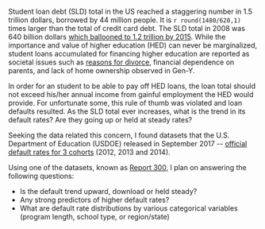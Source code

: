 Student loan debt (SLD) total in the US reached a staggering number in 1.5 trillion dollars, borrowed by 44 million people. It is `r round(1480/620,1)` times larger than the total of credit card debt.  The SLD total in 2008 was 640 billion dollars [which ballooned to 1.2 trillion by 2015](https://www.politifact.com/truth-o-meter/statements/2015/aug/14/jeb-bush/jeb-bush-student-loan-debt-has-doubled-under-obama/). While the importance and value of higher education (HED) can never be marginalized, student loans accumulated for financing higher education are reported as societal issues such as [reasons for divorce](https://www.yahoo.com/amphtml/finance/news/millennial-marriages-crumbling-student-loan-debt-134145853.html), financial dependence on parents, and lack of home ownership observed in Gen-Y.  

In order for an student to be able to pay off HED loans, the loan total should not exceed his/her annual income from gainful employment the HED would provide.  For unfortunate some, this rule of thumb was violated and loan defaults resulted. As the SLD total ever increases, what is the trend in its default rates?  Are they going up or held at steady rates?  

Seeking the data related this concern, I found datasets that the U.S. Department of Education (USDOE) released in September 2017 -- [official default rates for 3 cohorts](https://www2.ed.gov/offices/OSFAP/defaultmanagement/cdr.html#table) (2012, 2013 and 2014).

Using one of the datasets, known as [Report 300](https://www2.ed.gov/offices/OSFAP/defaultmanagement/peps300.xlsx), I plan on answering the following questions:

- Is the default trend upward, download or held steady?
- Any strong predictors of higher default rates?
- What are default rate distributions by various categorical variables (program length, school type, or region/state)
